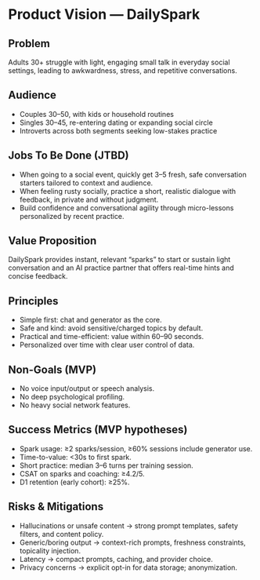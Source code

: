 # Product Vision — DailySpark

## Problem
Adults 30+ struggle with light, engaging small talk in everyday social settings, leading to awkwardness, stress, and repetitive conversations.

## Audience
- Couples 30–50, with kids or household routines
- Singles 30–45, re-entering dating or expanding social circle
- Introverts across both segments seeking low-stakes practice

## Jobs To Be Done (JTBD)
- When going to a social event, quickly get 3–5 fresh, safe conversation starters tailored to context and audience.
- When feeling rusty socially, practice a short, realistic dialogue with feedback, in private and without judgment.
- Build confidence and conversational agility through micro-lessons personalized by recent practice.

## Value Proposition
DailySpark provides instant, relevant “sparks” to start or sustain light conversation and an AI practice partner that offers real-time hints and concise feedback.

## Principles
- Simple first: chat and generator as the core.
- Safe and kind: avoid sensitive/charged topics by default.
- Practical and time-efficient: value within 60–90 seconds.
- Personalized over time with clear user control of data.

## Non-Goals (MVP)
- No voice input/output or speech analysis.
- No deep psychological profiling.
- No heavy social network features.

## Success Metrics (MVP hypotheses)
- Spark usage: ≥2 sparks/session, ≥60% sessions include generator use.
- Time-to-value: <30s to first spark.
- Short practice: median 3–6 turns per training session.
- CSAT on sparks and coaching: ≥4.2/5.
- D1 retention (early cohort): ≥25%.

## Risks & Mitigations
- Hallucinations or unsafe content → strong prompt templates, safety filters, and content policy.
- Generic/boring output → context-rich prompts, freshness constraints, topicality injection.
- Latency → compact prompts, caching, and provider choice.
- Privacy concerns → explicit opt-in for data storage; anonymization.

